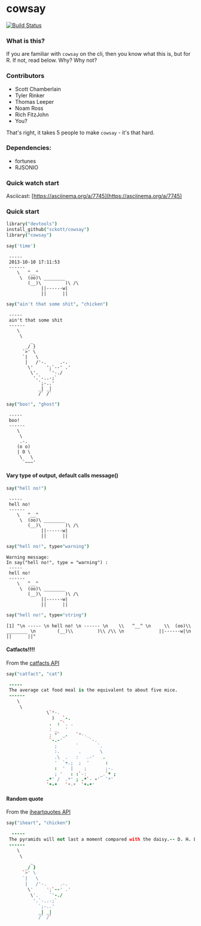 cowsay
======

[![Build Status](https://api.travis-ci.org/sckott/cowsay.png)](https://travis-ci.org/sckott/cowsay)

### What is this?

If you are familiar with `cowsay` on the cli, then you know what this is, but for R.  If not, read below.  Why?  Why not?

### Contributors

* Scott Chamberlain
* Tyler Rinker
* Thomas Leeper
* Noam Ross
* Rich FitzJohn
* You?

That's right, it takes 5 people to make `cowsay` - it's that hard.

### Dependencies:

* fortunes
* RJSONIO

### Quick watch start

Asciicast: [https://asciinema.org/a/7745](https://asciinema.org/a/7745)

### Quick start

```coffee
library("devtools")
install_github("sckott/cowsay")
library("cowsay")
```

```coffee
say('time')
```

```
 -----
 2013-10-10 17:11:53
 ------
    \   ^__^
     \  (oo)\ ________
        (__)\         )\ /\
             ||------w|
             ||      ||
```

```coffee
say("ain't that some shit", "chicken")
```

```
 -----
 ain't that some shit
 ------
    \
     \  
         _
       _/ }
      `>' \
      `|   \
       |   /'-.     .-.
        \'     ';`--' .'
         \'.    `'-./
          '.`-..-;`
            `;-..'
            _| _|
            /` /`
```


```coffee
say("boo!", "ghost")
```

```
 -----
 boo!
 ------
    \
     \  
     .-.
    (o o)
    | O \
     \   \
      `~~~'

```

#### Vary type of output, default calls message()

```coffee
say("hell no!")
```

```
 -----
 hell no!
 ------
    \   ^__^
     \  (oo)\ ________
        (__)\         )\ /\
             ||------w|
             ||      ||
```

```coffee
say("hell no!", type="warning")
```

```
Warning message:
In say("hell no!", type = "warning") :
 -----
 hell no!
 ------
    \   ^__^
     \  (oo)\ ________
        (__)\         )\ /\
             ||------w|
             ||      ||
```

```coffee
say("hell no!", type="string")
```

```
[1] "\n ----- \n hell no! \n ------ \n    \\   ^__^ \n     \\  (oo)\\ ________ \n        (__)\\         )\\ /\\ \n             ||------w|\n             ||      ||"
```

#### Catfacts!!!!

From the [catfacts API](http://catfacts-api.appspot.com/)

```coffee
say("catfact", "cat")
```

```coffee
 -----
 The average cat food meal is the equivalent to about five mice.
 ------
    \
     \  
               \`*-.
                 )  _`-.
                .  : `. .
                : _   '
                ; *` _.   `*-._
                `-.-'          `-.
                  ;       `       `.
                  :.       .       \
                  .\  .   :   .-'   .
                  '  `+.;  ;  '      :
                  :  '  |    ;       ;-.
                  ; '   : :`-:     _.`* ;
               .*' /  .*' ; .*`- +'  `*'
               `*-*   `*-*  `*-*'

```

#### Random quote

From the [iheartquotes API](http://iheartquotes.com/api)

```coffee
say("iheart", "chicken")
```

```coffee
  -----
 The pyramids will not last a moment compared with the daisy.-- D. H. Laurence
 ------
    \
     \
         _
       _/ }
      `>' \
      `|   \
       |   /'-.     .-.
        \'     ';`--' .'
         \'.    `'-./
          '.`-..-;`
            `;-..'
            _| _|
            /` /`
```
